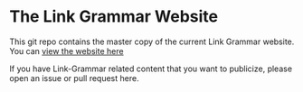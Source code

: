 The Link Grammar Website
========================
This git repo contains the master copy of the current Link Grammar
website.  You can
[view the website here](https://opencog.github.io/link-grammar-website/)

If you have Link-Grammar related content that you want to publicize,
please open an issue or pull request here.
